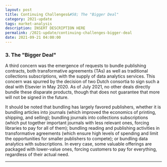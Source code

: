 ```yaml
---
layout: post
title: Continuing Challenges&#58; The "Bigger Deal"
category: 2021-update
tags: market-analysis
description: INSERT DESCRIPTION HERE 
permalink: /2021-update/continuing-challenges-bigger-deal
date: 2021-09-21 04:00:00
---
```


### 3. The "Bigger Deal"

A third concern was the emergence of requests to bundle publishing contracts, both transformative agreements (TAs) as well as traditional collections subscriptions, with the supply of data analytics services. This concern was spurred by the decision of two Dutch consortia to sign such a deal with Elsevier in May 2020. As of July 2021, no other deals directly bundle these disparate products, though that does not guarantee that more will not be signed in the future. 

It should be noted that bundling has largely favored publishers, whether it is bundling articles into journals (which improved the economics of printing, shipping, and selling); bundling journals into collections subscriptions (which put together important journals with less relevant ones, forcing libraries to pay for all of them); bundling reading and publishing activities in transformative agreements (which ensure high levels of spending and limit the opportunities for smaller publishers to compete); or bundling data analytics with subscriptions. In every case, some valuable offerings are packaged with lower-value ones, forcing customers to pay for everything, regardless of their actual need.

***
